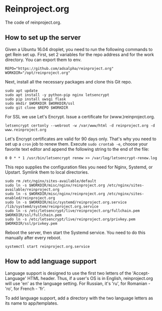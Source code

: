 # Reinproject.org

The code of reinproject.org.

## How to set up the server

Given a Ubuntu 16.04 droplet, you need to run the following commands to get Rein set up.
First, set 2 variables for the repo address and for the work directory. You can export them to env.

```
REPO="https://github.com/adsalpha/reinproject.org"
WORKDIR="/opt/reinproject.org"
```

Next, install all the necessary packages and clone this Git repo.

```
sudo apt update
sudo apt install -y python-pip nginx letsencrypt
sudo pip install uwsgi flask
sudo mkdir $WORKDIR $WORKDIR/ssl
sudo git clone $REPO $WORKDIR
```

For SSL we use Let's Encrypt. Issue a certificate for (www.)reinproject.org.

```
letsencrypt certonly --webroot -w /var/www/html -d reinproject.org -d www.reinproject.org
```

Let's Encrypt certificates are valid for 90 days only. That's why you need to set up a `cron` job to renew them. Execute `sudo crontab -e`, choose your favorite text editor and append the following string to the end of the file:
```
0 0 * * 1 /usr/bin/letsencrypt renew >> /var/log/letsencrypt-renew.log
```

This repo supplies the configuration files you need for Nginx, Systemd, or Upstart. Symlink them to local directories.

```
sudo rm /etc/nginx/sites-available/default
sudo ln -s $WORKDIR/misc/nginx/reinproject.org /etc/nginx/sites-available/reinproject.org
sudo ln -s $WORKDIR/misc/nginx/reinproject.org /etc/nginx/sites-enabled/reinproject.org
sudo ln -s $WORKDIR/misc/systemd/reinproject.org.service /lib/systemd/system/reinproject.org.service
sudo ln -s /etc/letsencrypt/live/reinproject.org/fullchain.pem $WORKDIR/ssl/fullchain.pem
sudo ln -s /etc/letsencrypt/live/reinproject.org/privkey.pem $WORKDIR/ssl/privkey.pem
```

Reboot the server, then start the Systemd service. You need to do this manually after every reboot.

```
systemctl start reinproject.org.service
```

## How to add language support

Language support is designed to use the first two letters of the 'Accept-Language' HTML header. Thus, if a user's OS is in English, reinproject.org will use 'en' as the language setting. For Russian, it's 'ru', for Romanian - 'ro', for French - 'fr'.

To add language support, add a directory with the two language letters as its name to app/templates.
